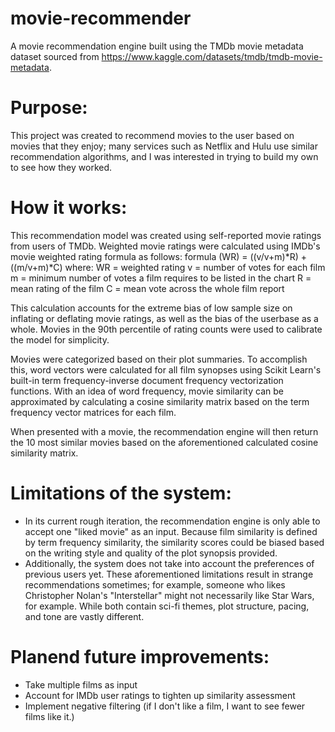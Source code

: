 # movie-recommender
A movie recommendation engine built using the TMDb movie metadata dataset sourced from https://www.kaggle.com/datasets/tmdb/tmdb-movie-metadata.

# Purpose:
This project was created to recommend movies to the user based on movies that they enjoy; many services such as Netflix and Hulu use similar recommendation algorithms,
and I was interested in trying to build my own to see how they worked.

# How it works:
This recommendation model was created using self-reported movie ratings from users of TMDb. 
Weighted movie ratings were calculated using IMDb's movie weighted rating formula as follows:
formula (WR) = ((v/v+m)*R) + ((m/v+m)*C) where:
WR = weighted rating
v = number of votes for each film
m = minimum number of votes a film requires to be listed in the chart
R = mean rating of the film
C = mean vote across the whole film report

This calculation accounts for the extreme bias of low sample size on inflating or deflating movie ratings, as well as the bias of the userbase as a whole.
Movies in the 90th percentile of rating counts were used to calibrate the model for simplicity.

Movies were categorized based on their plot summaries. To accomplish this, word vectors were calculated for all film synopses using Scikit Learn's built-in 
term frequency-inverse document frequency vectorization functions. With an idea of word frequency, movie similarity can be approximated by calculating a
cosine similarity matrix based on the term frequency vector matrices for each film.

When presented with a movie, the recommendation engine will then return the 10 most similar movies based on the aforementioned calculated cosine similarity matrix.

# Limitations of the system:
- In its current rough iteration, the recommendation engine is only able to accept one "liked movie" as an input. Because film similarity is defined by term frequency similarity,
the similarity scores could be biased based on the writing style and quality of the plot synopsis provided.
- Additionally, the system does not take into account the preferences of previous users yet.
These aforementioned limitations result in strange recommendations sometimes; for example, someone who likes Christopher Nolan's "Interstellar" might not necessarily like Star Wars, for example.
While both contain sci-fi themes, plot structure, pacing, and tone are vastly different.

# Planend future improvements:
- Take multiple films as input
- Account for IMDb user ratings to tighten up similarity assessment
- Implement negative filtering (if I don't like a film, I want to see fewer films like it.)
